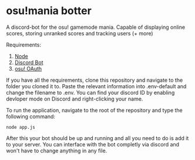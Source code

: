 # osu!mania botter
A discord-bot for the osu! gamemode mania. Capable of displaying online scores, storing unranked scores and tracking users (+ more)

Requirements: 
1. [Node](https://nodejs.org/en)
2. [Discord Bot](https://discordjs.guide/preparations/setting-up-a-bot-application.html#creating-your-bot)
3. [osu! OAuth](https://osu.ppy.sh/docs/index.html#registering-an-oauth-application)

If you have all the requirements, clone this repository and navigate to the folder you cloned it to. Paste the relevant information into .env-default and change the filename to .env. You can find your discord ID by enabling devloper mode on Discord and right-clicking your name. 

To run the application, navigate to the root of the repository and type the following command:

```node app.js```

After this your bot should be up and running and all you need to do is add it to your server. You can interface with the bot completly via discord and won't have to change anything in any file.
